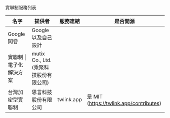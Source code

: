 實聯制服務列表

名字                  | 提供者                               | 服務連結    |       是否開源
---------------------|-------------------------------------|------------|---
Google 問卷           | Google 以及自己設計                   |            |         
實聯制 \| 電子化解決方案 | mutix Co., Ltd. (乘聚科技股份有限公司) |            |
台灣加密型實聯制        | 思言科技股份有限公司                   | twlink.app | 是 MIT (https://twlink.app/contributes)



